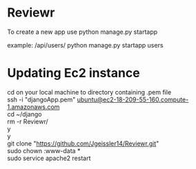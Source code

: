# Reviewr
To create a new app use 
python manage.py startapp <App Name> 

example: /api/users/ 
python manage.py startapp users 

  
# Updating Ec2 instance 
cd on your local machine to directory containing .pem file <br>
ssh -i "djangoApp.pem" ubuntu@ec2-18-209-55-160.compute-1.amazonaws.com <br>
cd ~/django <br>
rm -r Reviewr/ <br>
  y <br>
  y <br>
git clone "https://github.com/Jgeissler14/Reviewr.git" <br>
sudo chown :www-data * <br>
sudo service apache2 restart <br>
